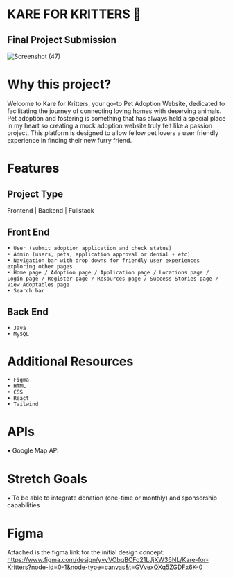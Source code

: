 # KARE FOR KRITTERS 🐾
## Final Project Submission
![Screenshot (47)](https://github.com/user-attachments/assets/925a7121-6e40-4c68-b950-55cde2310bc4)

# Why this project?
 Welcome to Kare for Kritters, your go-to Pet Adoption Website, dedicated to facilitating the journey of connecting loving homes with deserving animals. 
 Pet adoption and fostering is something that has always held a special place in my heart so creating a mock adoption website truly felt like a passion project.
 This platform is designed to allow fellow pet lovers a user friendly experience in finding their new furry friend. 




# Features 


 ## Project Type
 Frontend | Backend | Fullstack

 ## Front End 

    • User (submit adoption application and check status)
    • Admin (users, pets, application approval or denial + etc)
    • Navigation bar with drop downs for friendly user experiences exploring other pages
    • Home page / Adoption page / Application page / Locations page / Login page / Register page / Resources page / Success Stories page / View Adoptables page 
    • Search bar 
  
## Back End
    • Java
    • MySQL



# Additional Resources
    • Figma
    • HTML
    • CSS
    • React
    • Tailwind


 # APIs
   • Google Map API

   
 # Stretch Goals
   • To be able to integrate donation (one-time or monthly) and sponsorship capabilities 
   


# Figma 
Attached is the figma link for the initial design concept: https://www.figma.com/design/yvyVObqBCFo21LJjXW36NL/Kare-for-Kritters?node-id=0-1&node-type=canvas&t=GVvexQXq5ZGDFx6K-0

 
